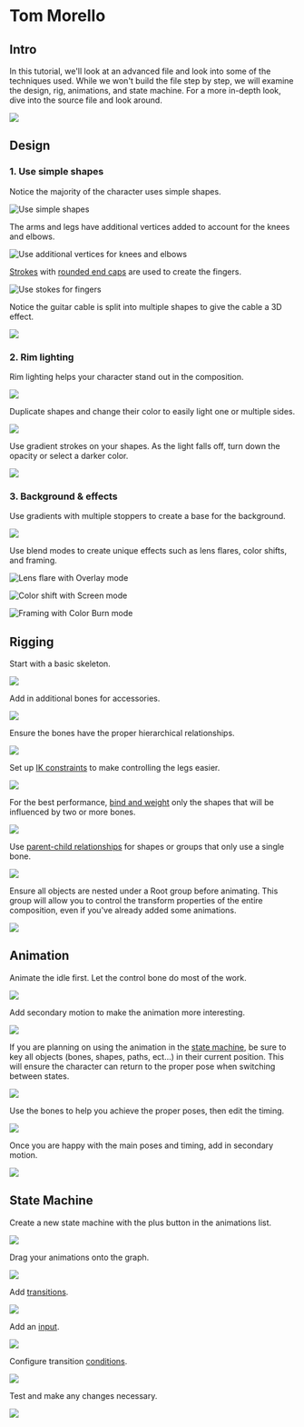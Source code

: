 # Tom Morello

## Intro

In this tutorial, we'll look at an advanced file and look into some of the techniques used. While we won't build the file step by step, we will examine the design, rig, animations, and state machine. For a more in-depth look, dive into the source file and look around.

![](../.gitbook/assets/2021-08-12-12.56.13.gif)

## Design

### 1. Use simple shapes

Notice the majority of the character uses simple shapes.

![Use simple shapes](<../.gitbook/assets/2021-08-12-13.15.25 (1) (1).gif>)

The arms and legs have additional vertices added to account for the knees and elbows.

![Use additional vertices for knees and elbows](../.gitbook/assets/2021-08-12-13.18.26.gif)



[Strokes](../editor/fundamentals/fill-and-stroke/#stroke) with [rounded end caps](../editor/fundamentals/fill-and-stroke/#cap) are used to create the fingers.

![Use stokes for fingers](../.gitbook/assets/2021-08-12-13.24.07.gif)

Notice the guitar cable is split into multiple shapes to give the cable a 3D effect.

![](../.gitbook/assets/2021-08-12-13.36.30.gif)



### 2. Rim lighting

Rim lighting helps your character stand out in the composition.

![](../.gitbook/assets/screen-shot-2021-08-12-at-2.14.48-pm.png)

Duplicate shapes and change their color to easily light one or multiple sides.

![](../.gitbook/assets/2021-08-12-15.05.23.gif)

Use gradient strokes on your shapes. As the light falls off, turn down the opacity or select a darker color.

![](../.gitbook/assets/2021-08-12-15.16.37.gif)

### 3. Background & effects

Use gradients with multiple stoppers to create a base for the background.

![](../.gitbook/assets/2021-08-12-15.26.52.gif)

Use blend modes to create unique effects such as lens flares, color shifts, and framing.

![Lens flare with Overlay mode](<../.gitbook/assets/2021-08-12-15.36.35 (1).gif>)

![Color shift with Screen mode](../.gitbook/assets/2021-08-12-15.39.08.gif)

![Framing with Color Burn mode](../.gitbook/assets/2021-08-12-15.46.27.gif)

## Rigging

Start with a basic skeleton.

![](../.gitbook/assets/2021-08-16-09.32.59.gif)

Add in additional bones for accessories.

![](../.gitbook/assets/2021-08-16-09.52.06.gif)

Ensure the bones have the proper hierarchical relationships.

![](<../.gitbook/assets/2021-08-16-12.41.45 (1).gif>)

Set up [IK constraints](../editor/constraints/ik-constraint.md) to make controlling the legs easier.

![](../.gitbook/assets/2021-08-16-12.51.42.gif)

For the best performance, [bind and weight](../editor/manipulating-shapes/bones/#2-binding) only the shapes that will be influenced by two or more bones.&#x20;

![](../.gitbook/assets/2021-08-16-13.09.57.gif)

Use [parent-child relationships](../editor/manipulating-shapes/bones/#1-hierarchical-relationships) for shapes or groups that only use a single bone.

![](<../.gitbook/assets/2021-08-16-13.14.20 (1) (1).gif>)

Ensure all objects are nested under a Root group before animating. This group will allow you to control the transform properties of the entire composition, even if you've already added some animations.

![](<../.gitbook/assets/2021-08-16-13.20.51 (1) (1).gif>)



## Animation

Animate the idle first. Let the control bone do most of the work.

![](../.gitbook/assets/2021-08-16-13.45.18.gif)

Add secondary motion to make the animation more interesting.

![](<../.gitbook/assets/2021-08-16-13.45.55 (1).gif>)

If you are planning on using the animation in the [state machine](../editor/state-machine/), be sure to key all objects (bones, shapes, paths, ect...) in their current position. This will ensure the character can return to the proper pose when switching between states.

![](<../.gitbook/assets/2021-08-16-13.57.27 (1).gif>)

Use the bones to help you achieve the proper poses, then edit the timing.

![](<../.gitbook/assets/2021-08-16-14.20.15 (1) (1).gif>)

Once you are happy with the main poses and timing, add in secondary motion.

![](../.gitbook/assets/2021-08-16-14.38.23.gif)

## State Machine

Create a new state machine with the plus button in the animations list.

![](../.gitbook/assets/2021-08-16-14.51.22.gif)

Drag your animations onto the graph.

![](../.gitbook/assets/2021-08-16-15.00.10.gif)

Add [transitions](../editor/state-machine/#create-transitions).

![](../.gitbook/assets/2021-08-16-15.05.09.gif)

Add an [input](../editor/state-machine/#inputs).

![](../.gitbook/assets/2021-08-16-15.07.50.gif)

Configure transition [conditions](../editor/state-machine/#conditions).

![](<../.gitbook/assets/2021-08-16-15.10.19 (1).gif>)

Test and make any changes necessary.

![](../.gitbook/assets/2021-08-16-15.11.20.gif)









